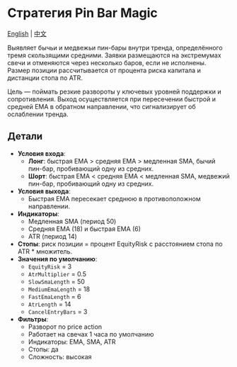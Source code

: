 # Стратегия Pin Bar Magic
[English](README.md) | [中文](README_cn.md)

Выявляет бычьи и медвежьи пин-бары внутри тренда, определённого тремя скользящими средними. Заявки размещаются на экстремумах свечи и отменяются через несколько баров, если не исполнены. Размер позиции рассчитывается от процента риска капитала и дистанции стопа по ATR.

Цель — поймать резкие развороты у ключевых уровней поддержки и сопротивления. Выход осуществляется при пересечении быстрой и средней EMA в обратном направлении, что сигнализирует об ослаблении тренда.

## Детали

- **Условия входа**:
  - **Лонг**: быстрая EMA > средняя EMA > медленная SMA, бычий пин-бар, пробивающий одну из средних.
  - **Шорт**: быстрая EMA < средняя EMA < медленная SMA, медвежий пин-бар, пробивающий одну из средних.
- **Условия выхода**:
  - Быстрая EMA пересекает среднюю в противоположном направлении.
- **Индикаторы**:
  - Медленная SMA (период 50)
  - Средняя EMA (18) и быстрая EMA (6)
  - ATR (период 14)
- **Стопы**: риск позиции = процент EquityRisk с расстоянием стопа по ATR * множитель.
- **Значения по умолчанию**:
  - `EquityRisk` = 3
  - `AtrMultiplier` = 0.5
  - `SlowSmaLength` = 50
  - `MediumEmaLength` = 18
  - `FastEmaLength` = 6
  - `AtrLength` = 14
  - `CancelEntryBars` = 3
- **Фильтры**:
  - Разворот по price action
  - Работает на свечах 1 часа по умолчанию
  - Индикаторы: EMA, SMA, ATR
  - Стопы: да
  - Сложность: высокая
